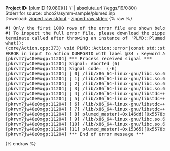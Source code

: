 **Project ID:** [plumID:19.080]({{ '/' | absolute_url }}eggs/19/080/)  
Stderr for source:  ohco2/asymm-sample/plumed.inp   
Download: [zipped raw stdout](plumed.inp.plumed_master.stdout.txt.zip) - [zipped raw stderr](plumed.inp.plumed_master.stderr.txt.zip) 
{% raw %}
<pre>
#! Only the first 1000 rows of the error file are shown below
#! To inspect the full error file, please download the zipped raw stderr file above
terminate called after throwing an instance of 'PLMD::Plumed::ExceptionError'
what():
(core/Action.cpp:373) void PLMD::Action::error(const std::string&) const
ERROR in input to action DUMPGRID with label @34 : keyword ARG is compulsory for this action
[pkrvm7jw40e0xgp:11204] *** Process received signal ***
[pkrvm7jw40e0xgp:11204] Signal: Aborted (6)
[pkrvm7jw40e0xgp:11204] Signal code:  (-6)
[pkrvm7jw40e0xgp:11204] [ 0] /lib/x86_64-linux-gnu/libc.so.6(+0x45330)[0x7fac95445330]
[pkrvm7jw40e0xgp:11204] [ 1] /lib/x86_64-linux-gnu/libc.so.6(pthread_kill+0x11c)[0x7fac9549eb2c]
[pkrvm7jw40e0xgp:11204] [ 2] /lib/x86_64-linux-gnu/libc.so.6(gsignal+0x1e)[0x7fac9544527e]
[pkrvm7jw40e0xgp:11204] [ 3] /lib/x86_64-linux-gnu/libc.so.6(abort+0xdf)[0x7fac954288ff]
[pkrvm7jw40e0xgp:11204] [ 4] /lib/x86_64-linux-gnu/libstdc++.so.6(+0xa5ff5)[0x7fac958a5ff5]
[pkrvm7jw40e0xgp:11204] [ 5] /lib/x86_64-linux-gnu/libstdc++.so.6(+0xbb0da)[0x7fac958bb0da]
[pkrvm7jw40e0xgp:11204] [ 6] /lib/x86_64-linux-gnu/libstdc++.so.6(_ZSt10unexpectedv+0x0)[0x7fac958a5a55]
[pkrvm7jw40e0xgp:11204] [ 7] /lib/x86_64-linux-gnu/libstdc++.so.6(+0xa5a6f)[0x7fac958a5a6f]
[pkrvm7jw40e0xgp:11204] [ 8] plumed_master(+0x146dd)[0x5578b6a566dd]
[pkrvm7jw40e0xgp:11204] [ 9] /lib/x86_64-linux-gnu/libc.so.6(+0x2a1ca)[0x7fac9542a1ca]
[pkrvm7jw40e0xgp:11204] [10] /lib/x86_64-linux-gnu/libc.so.6(__libc_start_main+0x8b)[0x7fac9542a28b]
[pkrvm7jw40e0xgp:11204] [11] plumed_master(+0x15365)[0x5578b6a57365]
[pkrvm7jw40e0xgp:11204] *** End of error message ***
</pre>
{% endraw %}
